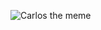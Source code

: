 ![Carlos the meme](https://toshitimes.com/wp-content/uploads/2018/08/The-Head-of-the-Well-known-Scam-BitConnect-Finally-Arrested.jpg)
